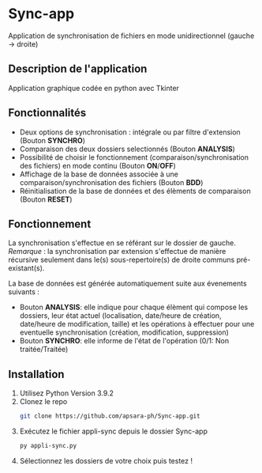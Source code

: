 # Sync-app
Application de synchronisation de fichiers en mode unidirectionnel (gauche -> droite)
## Description de l'application
Application graphique codée en python avec Tkinter 
## Fonctionnalités
- Deux options de synchronisation : intégrale ou par filtre d'extension (Bouton __SYNCHRO__)
- Comparaison des deux dossiers selectionnés (Bouton __ANALYSIS__)
- Possibilité de choisir le fonctionnement (comparaison/synchronisation des fichiers) en mode continu (Bouton __ON__/__OFF__)
- Affichage de la base de données associée à une comparaison/synchronisation des fichiers (Bouton __BDD__)
- Réinitialisation de la base de données et des élèments de comparaison (Bouton __RESET__)

## Fonctionnement
La synchronisation s'effectue en se référant sur le dossier de gauche.  
*Remarque* : la synchronisation par extension s'effectue de manière récursive seulement dans le(s) sous-repertoire(s) de droite communs pré-existant(s).  
    
La base de données est générée automatiquement suite aux évenements suivants :
* Bouton __ANALYSIS__: elle indique pour chaque élèment qui compose les dossiers, leur état actuel (localisation, date/heure de création, date/heure de modification, taille) et les opérations à effectuer pour une eventuelle synchronisation (création, modification, suppression)
* Bouton __SYNCHRO__: elle informe de l'état de l'opération (0/1: Non traitée/Traitée)

## Installation
1. Utilisez Python Version 3.9.2
2. Clonez le repo
   ```sh
   git clone https://github.com/apsara-ph/Sync-app.git
   ```
3. Exécutez le fichier appli-sync depuis le dossier Sync-app
   ```sh
   py appli-sync.py
   ```
4. Sélectionnez les dossiers de votre choix puis testez !
